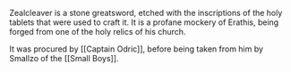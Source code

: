 Zealcleaver is a stone greatsword, etched with the inscriptions of the holy tablets that were used to craft it. It is a profane mockery of Erathis, being forged from one of the holy relics of his church. 

It was procured by [[Captain Odric]], before being taken from him by Smallzo of the [[Small Boys]]. 
